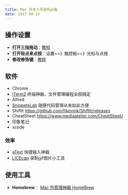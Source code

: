 ```yaml
---
title: Mac 开发人员装机必备
date: 2017-08-23
---
```


<!-- TOC -->

## 操作设置
- **打开三指拖动**：[教程](https://support.apple.com/zh-cn/HT204609)
- **打开轻点来点按**：设置==》触控板==》光标与点按
- **修改修饰键**：[教程](https://support.apple.com/kb/PH7099?locale=zh_CN&viewlocale=zh_CN)

## 软件
- Chrome
- [iTerm2](https://www.iterm2.com/downloads.html) 终端神器，文件管理编程全部搞定
- Alfred
- [SnippetsLab](https://www.renfei.org/snippets-lab/) 随便代码管理从未如此方便
- Shiftlt
https://github.com/fikovnik/ShiftIt/releases
- CheatSheet
https://www.mediaatelier.com/CheatSheet/
- 印象笔记
- xcode

### 效率
- [aText](http://xclient.info/s/atext.html?_=27616038f53cd5faaa39e6ab06ffb219#history_versions) 快捷输入神器
- [LICEcap](https://www.cockos.com/licecap/) 录制gif图片小工具



## 使用工具

- **Homebrew**： [Mac 包管理神器 HomeBrew](/mac/2017/09/07/homebrew)
